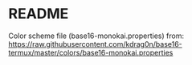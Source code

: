 README
======

Color scheme file (base16-monokai.properties) from:
https://raw.githubusercontent.com/kdrag0n/base16-termux/master/colors/base16-monokai.properties

